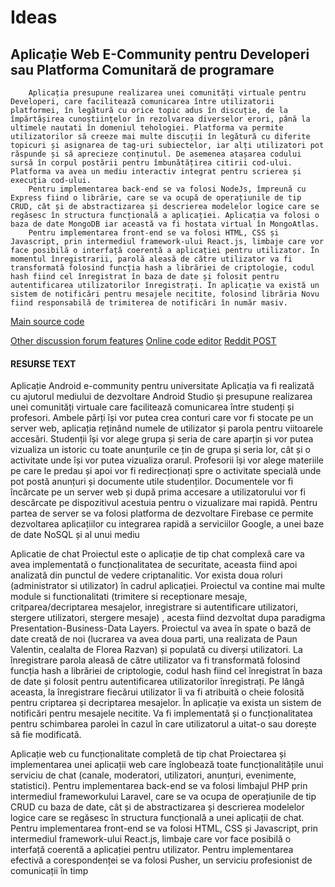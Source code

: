 # Ideas

## Aplicație Web E-Community pentru Developeri sau Platforma Comunitară de programare 

        Aplicația presupune realizarea unei comunități virtuale pentru Developeri, care facilitează comunicarea între utilizatorii platformei, în legătură cu orice topic adus în discuție, de la împărtășirea cunoștiințelor în rezolvarea diverselor erori, până la ultimele nautati în domeniul tehologiei. Platforma va permite utilizatorilor să creeze mai multe discuții în legătură cu diferite topicuri și asignarea de tag-uri subiectelor, iar alți utilizatori pot răspunde și să aprecieze conținutul. De asemenea atașarea codului sursă în corpul postării pentru îmbunătățirea citirii cod-ului. Platforma va avea un mediu interactiv integrat pentru scrierea și execuția cod-ului. 
        Pentru implementarea back-end se va folosi NodeJs, împreună cu Express fiind o librărie, care se va ocupă de operațiunile de tip CRUD, cât și de abstractizarea și descrierea modelelor logice care se regăsesc în structura funcțională a aplicației. Aplicația va folosi o baza de date MongoDB iar această va fi hostata virtual în MongoAtlas. 
        Pentru implementarea front-end se va folosi HTML, CSS și Javascript, prin intermediul framework-ului React.js, limbaje care vor face posibilă o interfață coerentă a aplicației pentru utilizator. În momentul înregistrarii, parolă aleasă de către utilizator va fi transformată folosind funcția hash a librăriei de criptologie, codul hash fiind cel înregistrat în baza de date și folosit pentru autentificarea utilizatorilor înregistrați. În aplicație va există un sistem de notificări pentru mesajele necitite, folosind librăria Novu fiind responsabilă de trimiterea de notificări în număr masiv.



[Main source code](https://dev.to/novu/building-a-forum-with-react-nodejs-6pe)

[Other discussion forum features](https://github.com/devk232/Discussion-Forum)
[Online code editor](https://www.interviewbit.com/blog/web-development-projects/)
[Reddit POST](https://www.quora.com/What-is-the-best-way-to-learn-how-to-build-a-website-from-scratch-using-Node-js-Express-React-and-MongoDB)


#### RESURSE TEXT
Aplicație Android e-community pentru universitate
Aplicația va fi realizată cu ajutorul mediului de dezvoltare Android Studio și presupune realizarea unei comunități virtuale care
facilitează comunicarea între studenți și profesori. Ambele părți își vor putea crea conturi care vor fi stocate pe un server web,
aplicația reținând numele de utilizator și parola pentru viitoarele accesări. Studenții își vor alege grupa și seria de care aparțin și
vor putea vizualiza un istoric cu toate anunțurile ce țin de grupa și seria lor, cât și o activitate unde își vor putea vizualiza orarul.
Profesorii își vor alege materiile pe care le predau și apoi vor fi redirecționați spre o activitate specială unde pot postă anunțuri și
documente utile studenților. Documentele vor fi încărcate pe un server web și după prima accesare a utilizatorului vor fi
descărcate pe dispozitivul acestuia pentru o vizualizare mai rapidă. Pentru partea de server se va folosi platforma de dezvoltare
Firebase ce permite dezvoltarea aplicațiilor cu integrarea rapidă a serviciilor Google, a unei baze de date NoSQL și al unui mediu

Aplicatie de chat
Proiectul este o aplicație de tip chat complexă care va avea implementată o funcționalitatea de securitate, aceasta fiind apoi
analizată din punctul de vedere criptanalitic. Vor exista doua roluri (administrator si utilizator) în cadrul aplicației. Proiectul va
contine mai multe module si functionalitati (trimitere si receptionare mesaje, critparea/decriptarea mesajelor, inregistrare si
autentificare utilizatori, stergere utilizatori, stergere mesaje) , acesta fiind dezvoltat dupa paradigma Presentation-Business-Data
Layers. Proiectul va avea în spate o bază de date creată de noi (lucrarea va avea doua parti, una realizata de Paun Valentin,
cealalta de Florea Razvan) și populată cu diverși utilizatori. La înregistrare parola aleasă de către utilizator va fi transformată
folosind funcția hash a librăriei de criptologie, codul hash fiind cel înregistrat în baza de date și folosit pentru autentificarea
utilizatorilor înregistrați. Pe lângă aceasta, la înregistrare fiecărui utilizator îi va fi atribuită o cheie folosită pentru criptarea și
decriptarea mesajelor. În aplicație va exista un sistem de notificări pentru mesajele necitite. Va fi implementată și o
funcționalitatea pentru schimbarea parolei în cazul în care utilizatorul a uitat-o sau dorește să fie modificată.

Aplicație web cu funcționalitate completă de tip chat
Proiectarea și implementarea unei aplicații web care înglobează toate funcționalitățile unui serviciu de chat (canale, moderatori,
utilizatori, anunțuri, evenimente, statistici). Pentru implementarea back-end se va folosi limbajul PHP prin intermediul frameworkului Laravel, care se va ocupa de operațiunile de tip CRUD cu baza de date, cât și de abstractizarea și descrierea modelelor logice
care se regăsesc în structura funcțională a unei aplicații de chat. Pentru implementarea front-end se va folosi HTML, CSS și
Javascript, prin intermediul framework-ului React.js, limbaje care vor face posibilă o interfață coerentă a aplicației pentru
utilizator. Pentru implementarea efectivă a corespondenței se va folosi Pusher, un serviciu profesionist de comunicații în timp





